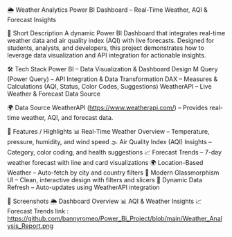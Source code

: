 🌦️ Weather Analytics Power BI Dashboard – Real-Time Weather, AQI & Forecast Insights

📌 Short Description
A dynamic Power BI Dashboard that integrates real-time weather data and air quality index (AQI) with live forecasts. Designed for students, analysts, and developers, this project demonstrates how to leverage data visualization and API integration for actionable insights.

🛠️ Tech Stack
Power BI – Data Visualization & Dashboard Design
M Query (Power Query) – API Integration & Data Transformation
DAX – Measures & Calculations (AQI, Status, Color Codes, Suggestions)
WeatherAPI – Live Weather & Forecast Data Source

🌍 Data Source
WeatherAPI (https://www.weatherapi.com/) – Provides real-time weather, AQI, and forecast data.

🚀 Features / Highlights
📊 Real-Time Weather Overview – Temperature, pressure, humidity, and wind speed
🌫️ Air Quality Index (AQI) Insights – Category, color coding, and health suggestions
📈 Forecast Trends – 7-day weather forecast with line and card visualizations
🌍 Location-Based Weather – Auto-fetch by city and country filters
🎨 Modern Glassmorphism UI – Clean, interactive design with filters and slicers
🔄 Dynamic Data Refresh – Auto-updates using WeatherAPI integration

📸 Screenshots
🌦️ Dashboard Overview
📊 AQI & Weather Insights
📈 Forecast Trends
link : https://github.com/bannyromeo/Power_Bi_Project/blob/main/Weather_Analysis_Report.png
